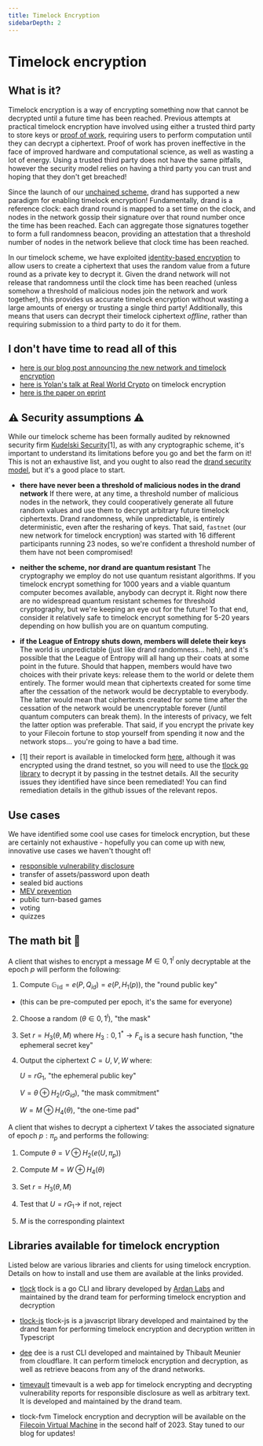 ```yaml
---
title: Timelock Encryption
sidebarDepth: 2
---
```


# Timelock encryption

## What is it?

Timelock encryption is a way of encrypting something now that cannot be decrypted until a future time has been reached. Previous attempts at practical timelock encryption have involved using either a trusted third party to store keys or [proof of work](https://ethereum.org/en/developers/docs/consensus-mechanisms/pow/), requiring users to perform computation until they can decrypt a ciphertext.
Proof of work has proven ineffective in the face of improved hardware and computational science, as well as wasting a lot of energy.
Using a trusted third party does not have the same pitfalls, however the security model relies on having a third party you can trust and hoping that they don't get breached!

Since the launch of our [unchained scheme](https://drand.love/blog/2022/02/21/multi-frequency-support-and-timelock-encryption-capabilities/), drand has supported a new paradigm for enabling timelock encryption!
Fundamentally, drand is a reference clock: each drand round is mapped to a set time on the clock, and nodes in the network gossip their signature over that round number once the time has been reached. Each can aggregate those signatures together to form a full randomness beacon, providing an attestation that a threshold number of nodes in the network believe that clock time has been reached.

In our timelock scheme, we have exploited [identity-based encryption](https://crypto.stanford.edu/~dabo/papers/bfibe.pdf) to allow users to create a ciphertext that uses the random value from a future round as a private key to decrypt it. Given the drand network will not release that randomness until the clock time has been reached (unless somehow a threshold of malicious nodes join the network and work together), this provides us accurate timelock encryption without wasting a large amounts of energy or trusting a single third party!
Additionally, this means that users can decrypt their timelock ciphertext *offline*, rather than requiring submission to a third party to do it for them.

## I don't have time to read all of this
- [here is our blog post announcing the new network and timelock encryption](https://drand.love/blog/2023/03/28/timelock-on-fastnet/)
- [here is Yolan's talk at Real World Crypto](https://www.youtube.com/watch?v=Xh849Ij3lhU) on timelock encryption
- [here is the paper on eprint](https://eprint.iacr.org/2023/189)


## ⚠️  Security assumptions ⚠️
While our timelock scheme has been formally audited by reknowned security firm [Kudelski Security](https://kudelskisecurity.com)[1], as with any cryptographic scheme, it's important to understand its limitations before you go and bet the farm on it! This is not an exhaustive list, and you ought to also read the [drand security model](https://drand.love/docs/security-model/), but it's a good place to start.

- **there have never been a threshold of malicious nodes in the drand network**
If there were, at any time, a threshold number of malicious nodes in the network, they could cooperatively generate all future random values and use them to decrypt arbitrary future timelock ciphertexts. Drand randomness, while unpredictable, is entirely deterministic, even after the resharing of keys.
That said, `fastnet` (our new network for timelock encryption) was started with 16 different participants running 23 nodes, so we're confident a threshold number of them have not been compromised!

- **neither the scheme, nor drand are quantum resistant**
The cryptography we employ do not use quantum resistant algorithms. If you timelock encrypt something for 1000 years and a viable quantum computer becomes available, anybody can decrypt it. Right now there are no widespread quantum resistant schemes for threshold cryptography, but we're keeping an eye out for the future!
To that end, consider it relatively safe to timelock encrypt something for 5-20 years depending on how bullish you are on quantum computing.

- **if the League of Entropy shuts down, members will delete their keys**
The world is unpredictable (just like drand randomness... heh), and it's possible that the League of Entropy will all hang up their coats at some point in the future. Should that happen, members would have two choices with their private keys: release them to the world or delete them entirely.
The former would mean that ciphertexts created for some time after the cessation of the network would be decryptable to everybody. The latter would mean that ciphertexts created for some time after the cessation of the network would be unencryptable forever (/until quantum computers can break them).
In the interests of privacy, we felt the latter option was preferable. That said, if you encrypt the private key to your Filecoin fortune to stop yourself from spending it now and the network stops... you're going to have a bad time.

- [1] their report is available in timelocked form [here](https://research.kudelskisecurity.com/2023/01/09/announcing-a-timelocked-responsible-disclosure/), although it was encrypted using the drand testnet, so you will need to use the [tlock go library](https://github.com/drand/tlock) to decrypt it by passing in the testnet details. All the security issues they identified have since been remediated! You can find remediation details in the github issues of the relevant repos.

## Use cases
We have identified some cool use cases for timelock encryption, but these are certainly not exhaustive - hopefully you can come up with new, innovative use cases we haven't thought of!

- [responsible vulnerability disclosure](https://timevault.drand.love/)
- transfer of assets/password upon death
- sealed bid auctions
- [MEV prevention](https://coinmarketcap.com/alexandria/glossary/miner-extractable-value-mev)
- public turn-based games
- voting
- quizzes

## The math bit 🧮

A client that wishes to encrypt a message $M \in {0,1}^l$ only decryptable at the epoch $p$ will perform the following:

1. Compute $\mathbb{G_{id}}= e(P, Q_{id}) = e(P,H_1(p))$, the "round public key" 
- (this can be pre-computed per epoch, it's the same for everyone)

2. Choose a random $(\theta \in {0,1}^l)$, "the mask"

3. Set $r = H_3(\theta, M)$ where $H_3:{0,1}^* \to F_q$ is a secure hash function, "the ephemeral secret key"

4. Output the ciphertext $C = {U, V, W}$ where:

    $U = rG_1,$ "the ephemeral public key"

    $V = \theta \oplus H_2(rG_{id})$, "the mask commitment"

    $W = M \oplus H_4(\theta)$, "the one-time pad"

A client that wishes to decrypt a ciphertext $V$ takes the associated signature of epoch $p: \pi_p$ and performs the following:

1. Compute $\theta = V \oplus H_2(e(U, \pi_p))$

2. Compute $M = W \oplus H_4(\theta)$

3. Set $r = H_3(\theta, M)$

4. Test that $U = rG_1 \to$ if not, reject

5. $M$ is the corresponding plaintext


## Libraries available for timelock encryption

Listed below are various libraries and clients for using timelock encryption. Details on how to install and use them are available at the links provided.

- [tlock](https://github.com/drand/tlock)
tlock is a go CLI and library developed by [Ardan Labs](https://www.ardanlabs.com/) and maintained by the drand team for performing timelock encryption and decryption

- [tlock-js](https://github.com/drand/tlock-js)
tlock-js is a javascript library developed and maintained by the drand team for performing timelock encryption and decryption written in Typescript

- [dee](https://github.com/thibmeu/drand-rs)
dee is a rust CLI developed and maintained by Thibault Meunier from cloudflare. It can perform timelock encryption and decryption, as well as retrieve beacons from any of the drand networks.

- [timevault](https://timelock.drand.love)
timevault is a web app for timelock encrypting and decrypting vulnerability reports for responsible disclosure as well as arbitrary text. It is developed and maintained by the drand team.

- tlock-fvm
Timelock encryption and decryption will be available on the [Filecoin Virtual Machine](https://fvm.bilecoin.io/) in the second half of 2023. Stay tuned to our blog for updates!

